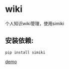 # wiki
个人知识wiki管理，使用simiki

## 安装依赖:
`pip install simiki`

[demo](http://blog.c1ay.cc/wiki/output/)
